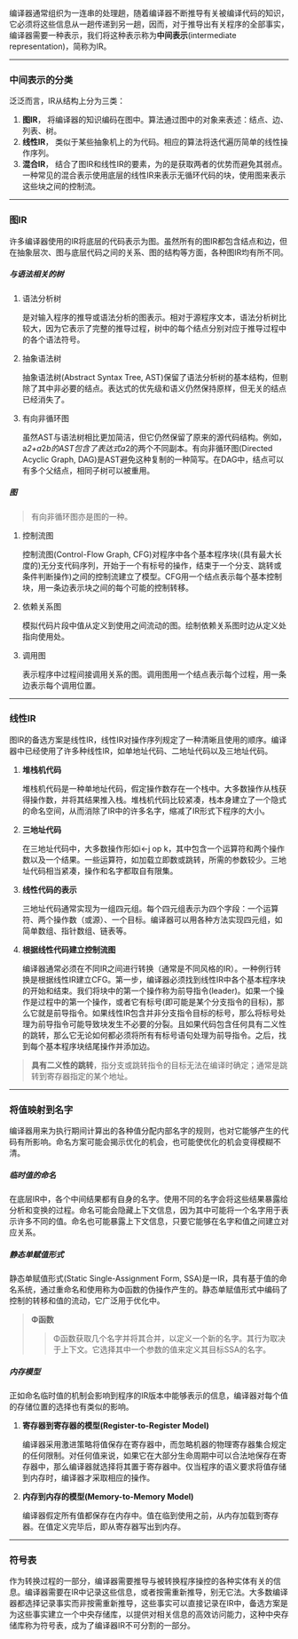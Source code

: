 编译器通常组织为一连串的处理趟，随着编译器不断推导有关被编译代码的知识，它必须将这些信息从一趟传递到另一趟，因而，对于推导出有关程序的全部事实，编译器需要一种表示，我们将这种表示称为**中间表示**(intermediate representation)，简称为IR。

---
### 中间表示的分类
泛泛而言，IR从结构上分为三类：
1. **图IR**， 将编译器的知识编码在图中。算法通过图中的对象来表述：结点、边、列表、树。
1. **线性IR**， 类似于某些抽象机上的为代码。相应的算法将迭代遍历简单的线性操作序列。
1. **混合IR**， 结合了图IR和线性IR的要素，为的是获取两者的优势而避免其弱点。一种常见的混合表示使用底层的线性IR来表示无循环代码的块，使用图来表示这些块之间的控制流。

---
### 图IR
许多编译器使用的IR将底层的代码表示为图。虽然所有的图IR都包含结点和边，但在抽象层次、图与底层代码之间的关系、图的结构等方面，各种图IR均有所不同。

##### **与语法相关的树**
1. 语法分析树

    是对输入程序的推导或语法分析的图表示。相对于源程序文本，语法分析树比较大，因为它表示了完整的推导过程，树中的每个结点分别对应于推导过程中的各个语法符号。
1. 抽象语法树

    抽象语法树(Abstract Syntax Tree, AST)保留了语法分析树的基本结构，但剔除了其中非必要的结点。表达式的优先级和语义仍然保持原样，但无关的结点已经消失了。

1. 有向非循环图

    虽然AST与语法树相比更加简洁，但它仍然保留了原来的源代码结构。例如，a*2+a*2*b的AST包含了表达式a*2的两个不同副本。有向非循环图(Directed Acyclic Graph, DAG)是AST避免这种复制的一种简写。在DAG中，结点可以有多个父结点，相同子树可以被重用。

##### **图**
> 有向非循环图亦是图的一种。

1. 控制流图

    控制流图(Control-Flow Graph, CFG)对程序中各个基本程序块((具有最大长度的)无分支代码序列，开始于一个有标号的操作，结束于一个分支、跳转或条件判断操作)之间的控制流建立了模型。CFG用一个结点表示每个基本控制块，用一条边表示块之间的每个可能的控制转移。

1. 依赖关系图

    模拟代码片段中值从定义到使用之间流动的图。绘制依赖关系图时边从定义处指向使用处。

1. 调用图

    表示程序中过程间接调用关系的图。调用图用一个结点表示每个过程，用一条边表示每个调用位置。

---
### 线性IR
图IR的备选方案是线性IR，线性IR对操作序列规定了一种清晰且使用的顺序。编译器中已经使用了许多种线性IR，如单地址代码、二地址代码以及三地址代码。

1. **堆栈机代码**

    堆栈机代码是一种单地址代码，假定操作数存在一个栈中。大多数操作从栈获得操作数，并将其结果推入栈。堆栈机代码比较紧凑，栈本身建立了一个隐式的命名空间，从而消除了IR中的许多名字，缩减了IR形式下程序的大小。

1. **三地址代码**

    在三地址代码中，大多数操作形如i<-j op k，其中包含一个运算符和两个操作数以及一个结果。一些运算符，如加载立即数或跳转，所需的参数较少。三地址代码相当紧凑，操作和名字都取自有限集。

1. **线性代码的表示**

    三地址代码通常实现为一组四元组。每个四元组表示为四个字段：一个运算符、两个操作数（或源）、一个目标。编译器可以用各种方法实现四元组，如简单数组、指针数组、链表等。

1. **根据线性代码建立控制流图**

    编译器通常必须在不同IR之间进行转换（通常是不同风格的IR）。一种例行转换是根据线性IR建立CFG。第一步，编译器必须找到线性IR中各个基本程序块的开始和结束。我们将块中的第一个操作称为前导指令(leader)。如果一个操作是过程中的第一个操作，或者它有标号(即可能是某个分支指令的目标)，那么它就是前导指令。如果线性IR包含并非分支指令目标的标号，那么将标号处理为前导指令可能导致块发生不必要的分裂。且如果代码包含任何具有二义性的跳转，那么它无论如何都必须将所有有标号语句处理为前导指令。之后，找到每个基本程序块结尾操作并添加边。

> **具有二义性的跳转**，指分支或跳转指令的目标无法在编译时确定；通常是跳转到寄存器指定的某个地址。

---
### 将值映射到名字
编译器用来为执行期间计算出的各种值分配内部名字的规则，也对它能够产生的代码有所影响。命名方案可能会揭示优化的机会，也可能使优化的机会变得模糊不清。

##### **临时值的命名**
在底层IR中，各个中间结果都有自身的名字。使用不同的名字会将这些结果暴露给分析和变换的过程。命名可能会隐藏上下文信息，因为其中可能将一个名字用于表示许多不同的值。命名也可能暴露上下文信息，只要它能够在名字和值之间建立对应关系。

##### **静态单赋值形式**
静态单赋值形式(Static Single-Assignment Form, SSA)是一IR，具有基于值的命名系统，通过重命名和使用称为Φ函数的伪操作产生的。静态单赋值形式中编码了控制的转移和值的流动，它广泛用于优化中。

> **Φ函数**
>> Φ函数获取几个名字并将其合并，以定义一个新的名字。其行为取决于上下文。它选择其中一个参数的值来定义其目标SSA的名字。

##### **内存模型**
正如命名临时值的机制会影响到程序的IR版本中能够表示的信息，编译器对每个值的存储位置的选择也有类似的影响。
1. **寄存器到寄存器的模型(Register-to-Register Model)**

    编译器采用激进策略将值保存在寄存器中，而忽略机器的物理寄存器集合规定的任何限制。对任何值来说，如果它在大部分生命周期中可以合法地保存在寄存器中，那么编译器就选择将其置于寄存器中。仅当程序的语义要求将值存储到内存时，编译器才采取相应的操作。

1. **内存到内存的模型(Memory-to-Memory Model)**

    编译器假定所有值都保存在内存中。值在临到使用之前，从内存加载到寄存器。在值定义完毕后，即从寄存器写出到内存。

---
### 符号表
作为转换过程的一部分，编译器需要推导与被转换程序操控的各种实体有关的信息。编译器需要在IR中记录这些信息，或者按需重新推导，别无它法。大多数编译器都选择记录事实而非按需重新推导，这些事实可以直接记录在IR中，备选方案是为这些事实建立一个中央存储库，以提供对相关信息的高效访问能力，这种中央存储库称为符号表，成为了编译器IR不可分割的一部分。
